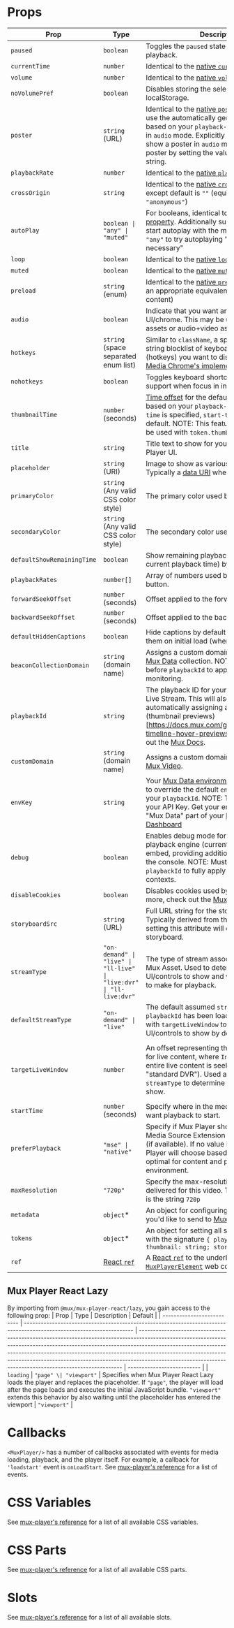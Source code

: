 # Props

| Prop                       | Type                                                                                                                  | Description                                                                                                                                                                                                                                                                                                                                                                                      | Default                    |
| -------------------------- | --------------------------------------------------------------------------------------------------------------------- | ------------------------------------------------------------------------------------------------------------------------------------------------------------------------------------------------------------------------------------------------------------------------------------------------------------------------------------------------------------------------------------------------ | -------------------------- |
| `paused`                   | `boolean`                                                                                                             | Toggles the `paused` state of the media playback.                                                                                                                                                                                                                                                                                                                                                | `true`                     |
| `currentTime`              | `number`                                                                                                              | Identical to the [native `currentTime` property](https://developer.mozilla.org/en-US/docs/Web/API/HTMLMediaElement/currentTime)                                                                                                                                                                                                                                                                  | `0`                        |
| `volume`                   | `number`                                                                                                              | Identical to the [native `volume` property](https://developer.mozilla.org/en-US/docs/Web/API/HTMLMediaElement/volume)                                                                                                                                                                                                                                                                            | `1`                        |
| `noVolumePref`             | `boolean`                                                                                                             | Disables storing the selected volume in localStorage.                                                                                                                                                                                                                                                                                                                                            | `false`                    |
| `poster`                   | `string` (URL)                                                                                                        | Identical to the [native `poster` property](https://developer.mozilla.org/en-US/docs/Web/API/HTMLVideoElement#properties). Will use the automatically generated poster based on your `playback-id` by default unless in `audio` mode. Explicitly set this attribute to show a poster in `audio` mode. Remove the poster by setting the value to an empty string.                                                                                                           | Derived                    |
| `playbackRate`             | `number`                                                                                                              | Identical to the [native `playbackRate` property](https://developer.mozilla.org/en-US/docs/Web/API/HTMLMediaElement/volume)                                                                                                                                                                                                                                                                      | `1`                        |
| `crossOrigin`              | `string`                                                                                                              | Identical to the [native `crossOrigin` property](https://developer.mozilla.org/en-US/docs/Web/API/HTMLMediaElement/crossOrigin), except default is `""` (equivalent to `"anonymous"`)                                                                                                                                                                                                            | `""`                       |
| `autoPlay`                 | `boolean \| "any" \| "muted"`                                                                                         | For booleans, identical to the [native `autoplay` property](https://developer.mozilla.org/en-US/docs/Web/API/HTMLMediaElement/autoplay). Additionally support `"muted"` to start autoplay with the media muted and `"any"` to try autoplaying "by any means necessary"                                                                                                                           | `false`                    |
| `loop`                     | `boolean`                                                                                                             | Identical to the [native `loop` property](https://developer.mozilla.org/en-US/docs/Web/API/HTMLMediaElement/loop)                                                                                                                                                                                                                                                                                | `false`                    |
| `muted`                    | `boolean`                                                                                                             | Identical to the [native `muted` property](https://developer.mozilla.org/en-US/docs/Web/API/HTMLMediaElement/muted)                                                                                                                                                                                                                                                                              | `false`                    |
| `preload`                  | `string` (enum)                                                                                                       | Identical to the [native `preload` property](https://developer.mozilla.org/en-US/docs/Web/API/HTMLMediaElement#properties) (with an appropriate equivalent for HLS media content)                                                                                                                                                                                                                | `undefined`                |
| `audio`                    | `boolean`                                                                                                             | Indicate that you want an "audio only" UI/chrome. This may be used for audio-only assets or audio+video assets.                                                                                                                                                                                                                                                                                  | `false`                    |
| `hotkeys`                  | `string` (space separated enum list)                                                                                  | Similar to `className`, a space-separated string blocklist of keyboard shortcuts (hotkeys) you want to disable. Based on [Media Chrome's implementation](https://media-chrome-docs.vercel.app/en/keyboard-shortcuts)                                                                                                                                                                             | `''`                       |
| `nohotkeys`                | `boolean`                                                                                                             | Toggles keyboard shortcut (hot keys) support when focus in inside the player                                                                                                                                                                                                                                                                                                                     | `false`                    |
| `thumbnailTime`            | `number` (seconds)                                                                                                    | [Time offset](https://docs.mux.com/guides/video/get-images-from-a-video#thumbnail-query-string-parameters) for the default `poster` image based on your `playback-id`. If no `thumbnail-time` is specified, `start-time` will be used by default. NOTE: This feature currently cannot be used with `token.thumbnail`.                                                                            | `0`                        |
| `title`                    | `string`                                                                                                              | Title text to show for your content in the Mux Player UI.                                                                                                                                                                                                                                                                                                                                        | `""`                       |
| `placeholder`              | `string` (URI)                                                                                                        | Image to show as various assets load. Typically a [data URI](https://developer.mozilla.org/en-US/docs/Web/HTTP/Basics_of_HTTP/Data_URLs) when used                                                                                                                                                                                                                                               | N/A                        |
| `primaryColor`             | `string` (Any valid CSS color style)                                                                                  | The primary color used by the player's UI                                                                                                                                                                                                                                                                                                                                                        | `undefined`                |
| `secondaryColor`           | `string` (Any valid CSS color style)                                                                                  | The secondary color used by the player's UI                                                                                                                                                                                                                                                                                                                                                      | `undefined`                |
| `defaultShowRemainingTime` | `boolean`                                                                                                             | Show remaining playback time (instead of current playback time) by default                                                                                                                                                                                                                                                                                                                       | `false`                    |
| `playbackRates`            | `number[]`                                                                                                            | Array of numbers used by the playback rate button.                                                                                                                                                                                                                                                                                                                                               | N/A                        |
| `forwardSeekOffset`        | `number` (seconds)                                                                                                    | Offset applied to the forward seek button                                                                                                                                                                                                                                                                                                                                                        | `10`                       |
| `backwardSeekOffset`       | `number` (seconds)                                                                                                    | Offset applied to the backward seek button                                                                                                                                                                                                                                                                                                                                                       | `10`                       |
| `defaultHiddenCaptions`    | `boolean`                                                                                                             | Hide captions by default instead of showing them on initial load (when available)                                                                                                                                                                                                                                                                                                                | `false`                    |
| `beaconCollectionDomain`   | `string` (domain name)                                                                                                | Assigns a custom domain to be used for [Mux Data](https://docs.mux.com/guides/data/monitor-html5-video-element#features) collection. NOTE: Must be set before `playbackId` to apply to Mux Data monitoring.                                                                                                                                                                                      | `undefined` (`"litix.io"`) |
| `playbackId`               | `string`                                                                                                              | The playback ID for your Mux Asset or Mux Live Stream. This will also be used for automatically assigning a [poster image](https://docs.mux.com/guides/video/get-images-from-a-video) and (thumbnail previews)[https://docs.mux.com/guides/video/create-timeline-hover-previews]. For more, check out the [Mux Docs](https://docs.mux.com/guides/video/play-your-videos#1-get-your-playback-id). | `undefined`                |
| `customDomain`             | `string` (domain name)                                                                                                | Assigns a custom domain to be used for [Mux Video](https://docs.mux.com/guides/video/use-a-custom-domain-for-streaming#use-your-own-domain-for-delivering-videos-and-images).                                                                                                                                                                                                                    | `undefined` (`"mux.com"`)  |
| `envKey`                   | `string`                                                                                                              | Your [Mux Data environment key](https://docs.mux.com/guides/data/mux-data-faqs#how-should-i-use-mux-environments), if you want to override the default `envKey` inferred from your `playbackId`. NOTE: This is different than your API Key. Get your env key from the "Mux Data" part of your [Mux Environments Dashboard](https://dashboard.mux.com/environments)                               | `undefined` (inferred)     |
| `debug`                    | `boolean`                                                                                                             | Enables debug mode for the underlying playback engine (currently hls.js) and mux-embed, providing additional information in the console. NOTE: Must be set before `playbackId` to fully apply to debug logging contexts.                                                                                                                                                                         | `false`                    |
| `disableCookies`                       | `boolean`                                                                                                   | Disables cookies used by Mux Data. For more, check out the [Mux Docs](https://docs.mux.com/guides/data/monitor-html5-video-element#disable-cookies).                                                                                                                                                                                                                                                         | `false`       |
| `storyboardSrc`               |  `string` (URL)                                                                                                    | Full URL string for the storyboard asset. Typically derived from the `playbackId`, setting this attribute will override the derived storyboard.                                                                                                                                                                                                                                                                                                                                              | `undefined`           |
| `streamType`               | `"on-demand" \| "live" \| "ll-live" \| "live:dvr" \| "ll-live:dvr"`                                                   | The type of stream associated with your Mux Asset. Used to determine what UI/controls to show and what optimizations to make for playback.                                                                                                                                                                                                                                                       | `"on-demand"`              |
| `defaultStreamType` | `"on-demand" \| "live"` | The default assumed `streamType` before any `playbackId` has been loaded. Used along with `targetLiveWindow` to determine what UI/controls to show by default. | `on-demand` |
| `targetLiveWindow` | `number`| An offset representing the seekable range for live content, where `Infinity` means the entire live content is seekable (aka "standard DVR"). Used along with `streamType` to determine what UI/controls to show. | (inferred from `playbackId` and/or `streamType`, otherwise `NaN`) |
| `startTime`                | `number` (seconds)                                                                                                    | Specify where in the media's timeline you want playback to start.                                                                                                                                                                                                                                                                                                                                | `0`                        |
| `preferPlayback`           | `"mse" \| "native"`                                                                                                   | Specify if Mux Player should try to use Media Source Extension or native playback (if available). If no value is provided, Mux Player will choose based on what's deemed optimal for content and playback environment.                                                                                                                                                                           | Varies                     |
| `maxResolution`              | `"720p"`                                                                                                             | Specify the max-resolution you want delivered for this video. The only valid option is the string `720p`  | ""        |
| `metadata`                 | `object`\*                                                                                                            | An object for configuring any metadata you'd like to send to [Mux Data](https://docs.mux.com/guides/data/make-your-data-actionable-with-metadata)                                                                                                                                                                                                                                                | `undefined`                |
| `tokens`                   | `object`\*                                                                                                            | An object for setting all signed URL tokens with the signature `{ playback: string; thumbnail: string; storyboard: string; }`                                                                                                                                                                                                                                                                    | `undefined`                |
| `ref`                      | [React `ref`](https://reactjs.org/docs/refs-and-the-dom.html)                                                         | A [React `ref`](https://reactjs.org/docs/refs-and-the-dom.html) to the underlying [`MuxPlayerElement`](../mux-player/REFERENCE.md) web component                                                                                                                                                                                                                                                 | `undefined`                |

<!-- UNDOCUMENTED
// NEW STREAM TYPE VALUES
| `streamType` | `"on-demand" \| "live" \| "unknown"` | The type of stream associated with your Mux Asset. Used along with `targetLiveWindow` to determine what UI/controls to show. | (inferred from `playbackId`, otherwise `"unknown"`) |
| `preferCmcd`                                   | `"query" \| "header"`                                                             | Preference for how CMCD data is sent provided in Mux Video requests. Defaults to query params for performance.                                                                                                                                                                                                                                                       | `"query"`                    |
| `experimentalCmcd`                                        | `boolean`                                                                                                                       | Enables CMCD usage for media asset requests (playlists, segments).                                                                                                                                                                         | `false`                          |
| `playsInline`              | `boolean`                                                                                                             | Identical to the native `playsInline` property (property equivalent to [`<video playsinline/>` attribute](https://developer.mozilla.org/en-US/docs/Web/HTML/Element/video#attr-playsinline)                                                                                                                                                                                                      | `false`                    |
| `src`                                          | `string` (URL)                                                                                                                  | Full URL string for the media asset. Typically derived from the `playbackId`                                                                                                                                                                                                                                                                                                                     | `undefined`                      |
-->

## Mux Player React Lazy

By importing from `@mux/mux-player-react/lazy`, you gain access to the following prop:
| Prop | Type | Description | Default |
| -------------------------- | --------------------------------------------------------------------------------------------------------------------- | ------------------------------------------------------------------------------------------------------------------------------------------------------------------------------------------------------------------------------------------------------------------------------------------------------------------------------------------------------------------------------------------------ | -------------------------- |
| `loading` | `"page" \| "viewport"` | Specifies when Mux Player React Lazy loads the player and replaces the placeholder. If `"page"`, the player will load after the page loads and executes the initial JavaScript bundle. `"viewport"` extends this behavior by also waiting until the placeholder has entered the viewport | `"viewport"` |

# Callbacks

`<MuxPlayer/>` has a number of callbacks associated with events for media loading, playback, and the player itself. For example, a callback for `'loadstart'` event is `onLoadStart`. See [mux-player's reference](../mux-player/REFERENCE.md#events) for a list of events.

# CSS Variables

See [mux-player's reference](../mux-player/REFERENCE.md#css-variables) for a list of all available CSS variables.

# CSS Parts

See [mux-player's reference](../mux-player/REFERENCE.md#css-parts) for a list of all available CSS parts.

# Slots

See [mux-player's reference](../mux-player/REFERENCE.md#slots) for a list of all available slots.
